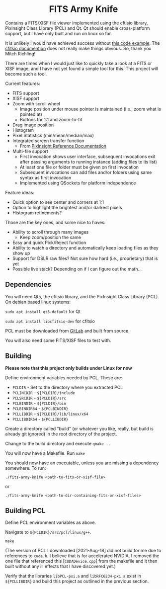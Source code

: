 <h1 align="center">
  FITS Army Knife
</h1>

Contains a FITS/XISF file viewer implemented using the cftisio library, PixInsight Class Library (PCL) and Qt. Qt should enable cross-platform support, but I have only built and run on linux so far.

It is unlikely I would have achieved success without [this code example](https://github.com/richmit/ex-CFITSIO/blob/master/fits2tga.c). The
[cfitsio documention](https://heasarc.gsfc.nasa.gov/docs/software/fitsio/c/c_user/cfitsio.html) does not really make things obvious. So, thank you Mitch Richling!

There are times when I would just like to quickly take a look at a FITS or XISF image, and I have not yet found a simple tool for this. This project will become such a tool.

Current features:

- FITS support
- XISF support
- Zoom with scroll wheel
  - Image position under mouse pointer is maintained (i.e., zoom what is pointed at)
  - Buttons for 1:1 and zoom-to-fit
- Drag image position
- Histogram
- Pixel Statistics (min/mean/median/max)
- Integrated screen transfer function
  - From [PixInsight Reference Documentation](https://pixinsight.com/doc/docs/XISF-1.0-spec/XISF-1.0-spec.html#__XISF_Data_Objects_:_XISF_Image_:_Display_Function__)
- Multi-file support
  - First invocation shows user interface, subsequent invocations exit after passing arguments to running instance (adding files to its list)
  - At least one file or folder must be given on first invocation
  - Subsequent invocations can add files and/or folders using same syntax as first invocation
  - Implemented using QSockets for platform independence

Feature ideas:

- Quick option to see center and corners at 1:1
- Option to highlight the brightest and/or darkest pixels
- Histogram refinements?

Those are the key ones, and some nice to haves:

- Ability to scroll through many images
  - Keep zoom/position the same
- Easy and quick Pick/Reject function
- Ability to watch a directory and automatically keep loading files as they show up
- Support for DSLR raw files? Not sure how hard (i.e., proprietary) that is yet
- Possible live stack? Depending on if I can figure out the math...

## Dependencies

You will need Qt5, the cfitsio library, and the PixInsight Class Library (PCL). On debian based linux systems:

`sudo apt install qt5-default` for Qt

`sudo apt install libcfitsio-dev` for cfitsio

PCL must be downloaded from [GitLab](https://gitlab.com/pixinsight/PCL/) and built from source.

You will also need some FITS/XISF files to test with.

## Building

**Please note that this project only builds under Linux for now**

Define environment variables needed by PCL. These are:

- `PCLDIR` - Set to the directory where you extracted PCL
- `PCLINCDIR` - `${PCLDIR}/include`
- `PCLSRCDIR` - `${PCLDIR}/src`
- `PCLBINDIR` - `${PCLDIR}/bin`
- `PCLBINDIR64` - `${PCLBINDIR}`
- `PCLLIBDIR` - `${PCLDIR}/lib/linux/x64`
- `PCLLIBDIR64` - `${PCLLIBDIR}`

Create a directory called "build" (or whatever you like, really, but build is already git ignored) in the root directory of the project.

Change to the build directory and execute `qmake ..`

You will now have a Makefile. Run `make`

You should now have an executable, unless you are missing a dependency somewhere. To run:

`./fits-army-knife <path-to-fits-or-xisf-file>`

or

`./fits-army-knife <path-to-dir-containing-fits-or-xisf-files>`

## Building PCL

Define PCL environment variables as above.

Navigate to `${PCLDIR}/src/pcl/linux/g++`.

`make`

(The version of PCL I downloaded [2021-Aug-18] did not build for me due to references to `cuda.h`. I believe that is for accelerated NVIDIA. I removed the one file that referenced this [`CUDADevice.cpp`] from the makefile and it then built without any ill effects that I have discovered yet.)

Verify that the libraries `libPCL-pxi.a` and `libRFC6234-pxi.a` exist in `${PCLLIBDIR}` and build this project as outlined in the previous section.
